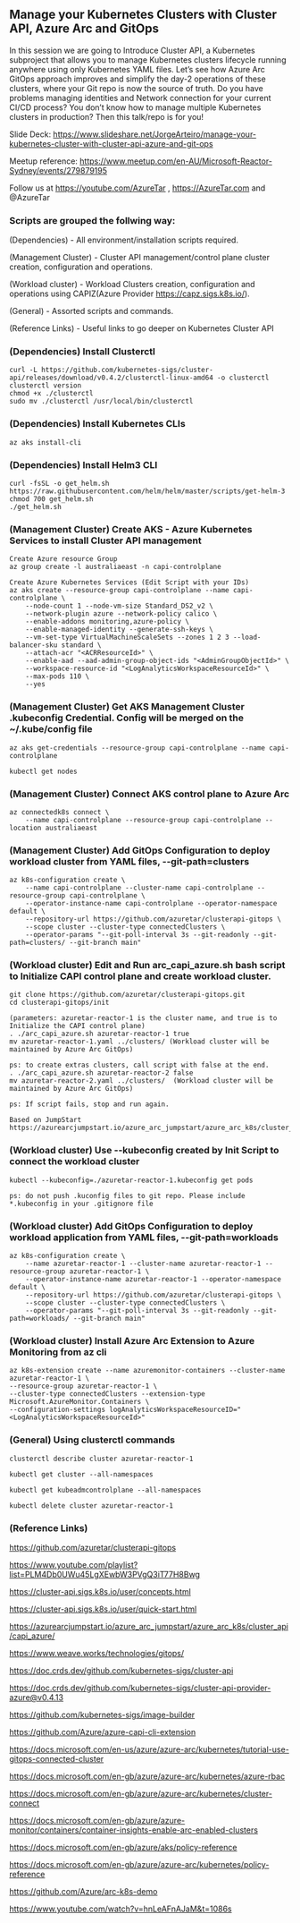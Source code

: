 ## Manage your Kubernetes Clusters with Cluster API, Azure Arc and GitOps 
In this session we are going to Introduce Cluster API, a Kubernetes subproject that allows you to manage Kubernetes clusters lifecycle running anywhere using only Kubernetes YAML files. Let’s see how Azure Arc GitOps approach improves and simplify the day-2 operations of these clusters, where your Git repo is now the source of truth. Do you have problems managing identities and Network connection for your current CI/CD process? You don’t know how to manage multiple Kubernetes clusters in production? Then this talk/repo is for you!

Slide Deck: https://www.slideshare.net/JorgeArteiro/manage-your-kubernetes-cluster-with-cluster-api-azure-and-git-ops

Meetup reference: https://www.meetup.com/en-AU/Microsoft-Reactor-Sydney/events/279879195

Follow us at https://youtube.com/AzureTar , https://AzureTar.com and  @AzureTar
### Scripts are grouped the follwing way:

(Dependencies) - All environment/installation scripts required.

(Management Cluster) - Cluster API management/control plane cluster creation, configuration and operations.

(Workload cluster) - Workload Clusters creation, configuration and operations using CAPIZ(Azure Provider https://capz.sigs.k8s.io/). 

(General) - Assorted scripts and commands.

(Reference Links) - Useful links to go deeper on Kubernetes Cluster API

### (Dependencies) Install Clusterctl
    curl -L https://github.com/kubernetes-sigs/cluster-api/releases/download/v0.4.2/clusterctl-linux-amd64 -o clusterctl
    clusterctl version
    chmod +x ./clusterctl
    sudo mv ./clusterctl /usr/local/bin/clusterctl

### (Dependencies) Install Kubernetes CLIs
    az aks install-cli

### (Dependencies) Install Helm3 CLI
    curl -fsSL -o get_helm.sh https://raw.githubusercontent.com/helm/helm/master/scripts/get-helm-3
    chmod 700 get_helm.sh
    ./get_helm.sh
### (Management Cluster) Create AKS - Azure Kubernetes Services to install Cluster API management
    Create Azure resource Group
    az group create -l australiaeast -n capi-controlplane
    
    Create Azure Kubernetes Services (Edit Script with your IDs)
    az aks create --resource-group capi-controlplane --name capi-controlplane \
        --node-count 1 --node-vm-size Standard_DS2_v2 \
        --network-plugin azure --network-policy calico \
        --enable-addons monitoring,azure-policy \
        --enable-managed-identity --generate-ssh-keys \
        --vm-set-type VirtualMachineScaleSets --zones 1 2 3 --load-balancer-sku standard \
        --attach-acr "<ACRResourceId>" \
        --enable-aad --aad-admin-group-object-ids "<AdminGroupObjectId>" \
        --workspace-resource-id "<LogAnalyticsWorkspaceResourceId>" \
        --max-pods 110 \
        --yes 

### (Management Cluster) Get AKS Management Cluster .kubeconfig Credential. Config will be merged on the ~/.kube/config file
    az aks get-credentials --resource-group capi-controlplane --name capi-controlplane

    kubectl get nodes

### (Management Cluster) Connect AKS control plane to Azure Arc
    az connectedk8s connect \
        --name capi-controlplane --resource-group capi-controlplane --location australiaeast  

### (Management Cluster) Add GitOps Configuration to deploy workload cluster from YAML files, --git-path=clusters
    az k8s-configuration create \
        --name capi-controlplane --cluster-name capi-controlplane --resource-group capi-controlplane \
        --operator-instance-name capi-controlplane --operator-namespace default \
        --repository-url https://github.com/azuretar/clusterapi-gitops \
        --scope cluster --cluster-type connectedClusters \
        --operator-params "--git-poll-interval 3s --git-readonly --git-path=clusters/ --git-branch main"

### (Workload cluster) Edit and Run arc_capi_azure.sh bash script to Initialize CAPI control plane and create workload cluster.
    git clone https://github.com/azuretar/clusterapi-gitops.git
    cd clusterapi-gitops/init

    (parameters: azuretar-reactor-1 is the cluster name, and true is to Initialize the CAPI control plane)
    . ./arc_capi_azure.sh azuretar-reactor-1 true
    mv azuretar-reactor-1.yaml ../clusters/ (Workload cluster will be maintained by Azure Arc GitOps)

    ps: to create extras clusters, call script with false at the end. 
    . ./arc_capi_azure.sh azuretar-reactor-2 false
    mv azuretar-reactor-2.yaml ../clusters/  (Workload cluster will be maintained by Azure Arc GitOps)

    ps: If script fails, stop and run again. 

    Based on JumpStart https://azurearcjumpstart.io/azure_arc_jumpstart/azure_arc_k8s/cluster_api/capi_azure/

### (Workload cluster) Use --kubeconfig created by Init Script to connect the workload cluster
    kubectl --kubeconfig=./azuretar-reactor-1.kubeconfig get pods

    ps: do not push .kuconfig files to git repo. Please include *.kubeconfig in your .gitignore file

### (Workload cluster) Add GitOps Configuration to deploy workload application from YAML files, --git-path=workloads
    az k8s-configuration create \
        --name azuretar-reactor-1 --cluster-name azuretar-reactor-1 --resource-group azuretar-reactor-1 \
        --operator-instance-name azuretar-reactor-1 --operator-namespace default \
        --repository-url https://github.com/azuretar/clusterapi-gitops \
        --scope cluster --cluster-type connectedClusters \
        --operator-params "--git-poll-interval 3s --git-readonly --git-path=workloads/ --git-branch main"

### (Workload cluster) Install Azure Arc Extension to Azure Monitoring from az cli
    az k8s-extension create --name azuremonitor-containers --cluster-name azuretar-reactor-1 \
    --resource-group azuretar-reactor-1 \
    --cluster-type connectedClusters --extension-type Microsoft.AzureMonitor.Containers \
    --configuration-settings logAnalyticsWorkspaceResourceID="<LogAnalyticsWorkspaceResourceId>" 

### (General) Using clusterctl commands
    clusterctl describe cluster azuretar-reactor-1

    kubectl get cluster --all-namespaces

    kubectl get kubeadmcontrolplane --all-namespaces

    kubectl delete cluster azuretar-reactor-1

### (Reference Links)
https://github.com/azuretar/clusterapi-gitops

https://www.youtube.com/playlist?list=PLM4Db0UWu45LgXEwbW3PVgQ3iT77H8Bwg

https://cluster-api.sigs.k8s.io/user/concepts.html

https://cluster-api.sigs.k8s.io/user/quick-start.html

https://azurearcjumpstart.io/azure_arc_jumpstart/azure_arc_k8s/cluster_api/capi_azure/

https://www.weave.works/technologies/gitops/

https://doc.crds.dev/github.com/kubernetes-sigs/cluster-api

https://doc.crds.dev/github.com/kubernetes-sigs/cluster-api-provider-azure@v0.4.13

https://github.com/kubernetes-sigs/image-builder

https://github.com/Azure/azure-capi-cli-extension

https://docs.microsoft.com/en-us/azure/azure-arc/kubernetes/tutorial-use-gitops-connected-cluster

https://docs.microsoft.com/en-gb/azure/azure-arc/kubernetes/azure-rbac

https://docs.microsoft.com/en-gb/azure/azure-arc/kubernetes/cluster-connect

https://docs.microsoft.com/en-gb/azure/azure-monitor/containers/container-insights-enable-arc-enabled-clusters

https://docs.microsoft.com/en-gb/azure/aks/policy-reference

https://docs.microsoft.com/en-gb/azure/azure-arc/kubernetes/policy-reference

https://github.com/Azure/arc-k8s-demo

https://www.youtube.com/watch?v=hnLeAFnAJaM&t=1086s
